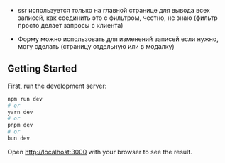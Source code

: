 - ssr используется только на главной странице для вывода всех записей, как соединить это с фильтром, честно, не знаю (фильтр просто делает запросы с клиента)

- Форму можно использовать для изменений записей
  если нужно, могу сделать (страницу отдельную или в модалку)

## Getting Started

First, run the development server:

```bash
npm run dev
# or
yarn dev
# or
pnpm dev
# or
bun dev
```

Open [http://localhost:3000](http://localhost:3000) with your browser to see the result.
